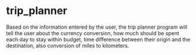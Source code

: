 # trip_planner

Based on the information entered by the user, the trip planner program will tell the user about the currency conversion, how much should be spent each day to stay within budget, time difference between their origin and the destination, also conversion of miles to kilometers.
